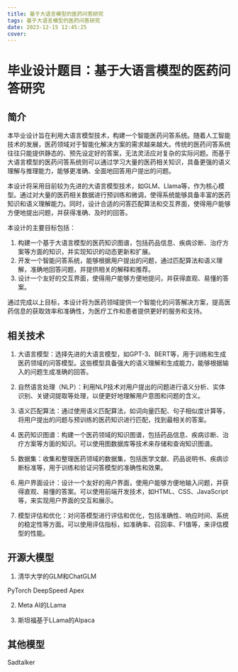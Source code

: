 ```yaml
---
title: 基于大语言模型的医药问答研究
tags: 基于大语言模型的医药问答研究
date: 2023-12-15 12:45:25
cover:
---
```


# 毕业设计题目：基于大语言模型的医药问答研究

## 简介

本毕业设计旨在利用大语言模型技术，构建一个智能医药问答系统。随着人工智能技术的发展，医药领域对于智能化解决方案的需求越来越大。传统的医药问答系统往往只能提供静态的、预先设定好的答案，无法灵活应对复杂的实际问题。而基于大语言模型的医药问答系统则可以通过学习大量的医药相关知识，具备更强的语义理解与推理能力，能够更准确、全面地回答用户提出的问题。

本设计将采用目前较为先进的大语言模型技术，如GLM、Llama等，作为核心模型。通过对大量的医药相关数据进行预训练和微调，使得系统能够具备丰富的医药知识和语义理解能力。同时，设计合适的问答匹配算法和交互界面，使得用户能够方便地提出问题，并获得准确、及时的回答。

本设计的主要目标包括：

1. 构建一个基于大语言模型的医药知识图谱，包括药品信息、疾病诊断、治疗方案等方面的知识，并实现知识的动态更新和扩展。
2. 开发一个智能问答系统，能够根据用户提出的问题，通过匹配算法和语义理解，准确地回答问题，并提供相关的解释和推荐。
3. 设计一个友好的交互界面，使得用户能够方便地提问，并获得直观、易懂的答案。

通过完成以上目标，本设计将为医药领域提供一个智能化的问答解决方案，提高医药信息的获取效率和准确性，为医疗工作和患者提供更好的服务和支持。

## 相关技术

1. 大语言模型：选择先进的大语言模型，如GPT-3、BERT等，用于训练和生成医药领域的问答模型。这些模型具备强大的语义理解和生成能力，能够根据输入的问题生成准确的回答。

2. 自然语言处理（NLP）：利用NLP技术对用户提出的问题进行语义分析、实体识别、关键词提取等处理，以便更好地理解用户意图和问题的含义。

3. 语义匹配算法：通过使用语义匹配算法，如词向量匹配、句子相似度计算等，将用户提出的问题与预训练的医药知识进行匹配，找到最相关的答案。

4. 医药知识图谱：构建一个医药领域的知识图谱，包括药品信息、疾病诊断、治疗方案等方面的知识。可以使用图数据库等技术来存储和查询知识图谱。

5. 数据集：收集和整理医药领域的数据集，包括医学文献、药品说明书、疾病诊断标准等，用于训练和验证问答模型的准确性和效果。

6. 用户界面设计：设计一个友好的用户界面，使用户能够方便地输入问题，并获得直观、易懂的答案。可以使用前端开发技术，如HTML、CSS、JavaScript等，来实现用户界面的交互和展示。

7. 模型评估和优化：对问答模型进行评估和优化，包括准确性、响应时间、系统的稳定性等方面。可以使用评估指标，如准确率、召回率、F1值等，来评估模型的性能。

## 开源大模型

1. 清华大学的GLM和ChatGLM

  PyTorch
  DeepSpeed
  Apex

2. Meta AI的LLama

3. 斯坦福基于LLama的Alpaca

## 其他模型

Sadtalker